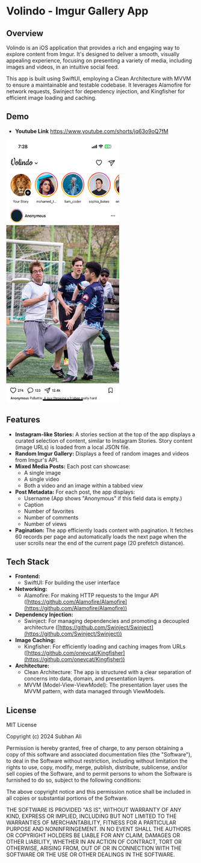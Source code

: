 # Volindo - Imgur Gallery App

## Overview

Volindo is an iOS application that provides a rich and engaging way to explore content from Imgur. It's designed to deliver a smooth, visually appealing experience, focusing on presenting a variety of media, including images and videos, in an intuitive social feed.

This app is built using SwiftUI, employing a Clean Architecture with MVVM to ensure a maintainable and testable codebase. It leverages Alamofire for network requests, Swinject for dependency injection, and Kingfisher for efficient image loading and caching.

## Demo

* **Youtube Link** https://www.youtube.com/shorts/jq63o9oQ7fM
<a href="https://www.youtube.com/shorts/jq63o9oQ7fM" target="_blank">
  <img src="https://github.com/SubhanAli94/volindo/blob/main/volindoSC.jpeg" alt="Video Demo" width="300" height="700" border="0" />
</a>

## Features

* **Instagram-like Stories:** A stories section at the top of the app displays a curated selection of content, similar to Instagram Stories. Story content (image URLs) is loaded from a local JSON file.
* **Random Imgur Gallery:** Displays a feed of random images and videos from Imgur's API.
* **Mixed Media Posts:** Each post can showcase:
    * A single image
    * A single video
    * Both a video and an image within a tabbed view
* **Post Metadata:** For each post, the app displays:
    * Username (App shows "Anonymous" if this field data is empty.)
    * Caption
    * Number of favorites
    * Number of comments
    * Number of views
* **Pagination:** The app efficiently loads content with pagination.  It fetches 60 records per page and automatically loads the next page when the user scrolls near the end of the current page (20 prefetch distance).

## Tech Stack

* **Frontend:**
    * SwiftUI:  For building the user interface
* **Networking:**
    * Alamofire:  For making HTTP requests to the Imgur API ([https://github.com/Alamofire/Alamofire](https://github.com/Alamofire/Alamofire))
* **Dependency Injection:**
    * Swinject: For managing dependencies and promoting a decoupled architecture ([https://github.com/Swinject/Swinject](https://github.com/Swinject/Swinject))
* **Image Caching:**
    * Kingfisher: For efficiently loading and caching images from URLs ([https://github.com/onevcat/Kingfisher](https://github.com/onevcat/Kingfisher))
* **Architecture:**
    * Clean Architecture:  The app is structured with a clear separation of concerns into data, domain, and presentation layers.
    * MVVM (Model-View-ViewModel):  The presentation layer uses the MVVM pattern, with data managed through ViewModels.

## License

MIT License

Copyright (c) 2024 Subhan Ali

Permission is hereby granted, free of charge, to any person obtaining a copy
of this software and associated documentation files (the "Software"), to deal
in the Software without restriction, including without limitation the rights
to use, copy, modify, merge, publish, distribute, sublicense, and/or sell
copies of the Software, and to permit persons to whom the Software is
furnished to do so, subject to the following conditions:

The above copyright notice and this permission notice shall be included in all
copies or substantial portions of the Software.

THE SOFTWARE IS PROVIDED "AS IS", WITHOUT WARRANTY OF ANY KIND, EXPRESS OR
IMPLIED, INCLUDING BUT NOT LIMITED TO THE WARRANTIES OF MERCHANTABILITY,
FITNESS FOR A PARTICULAR PURPOSE AND NONINFRINGEMENT. IN NO EVENT SHALL THE
AUTHORS OR COPYRIGHT HOLDERS BE LIABLE FOR ANY CLAIM, DAMAGES OR OTHER
LIABILITY, WHETHER IN AN ACTION OF CONTRACT, TORT OR OTHERWISE, ARISING FROM,
OUT OF OR IN CONNECTION WITH THE SOFTWARE OR THE USE OR OTHER DEALINGS IN THE
SOFTWARE.
